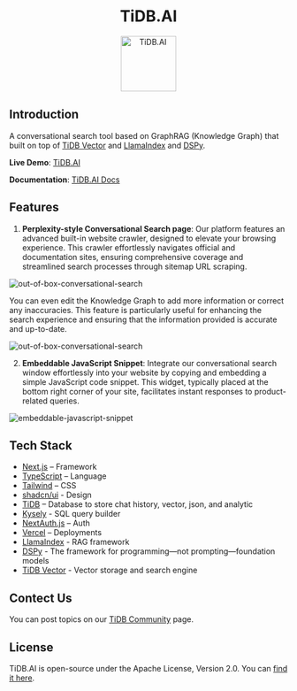 <div align="center">
<h1>TiDB.AI</h1>
  <a href='https://tidb.cloud/?utm_source=github&utm_medium=tidb.ai'>
    <img src="https://raw.githubusercontent.com/pingcap/tidb.ai/main/frontend/app/public/nextra/icon-dark.svg" alt="TiDB.AI" width =100 height=100></img>
  </a>
</div>

## Introduction
A conversational search tool based on GraphRAG (Knowledge Graph) that built on top of [TiDB Vector](https://tidb.cloud/ai) and [LlamaIndex](https://github.com/run-llama/llama_index) and [DSPy](https://github.com/stanfordnlp/dspy).

**Live Demo**: [TiDB.AI](https://tidb.cloud/?utm_source=github&utm_medium=tidb.ai)

**Documentation**: [TiDB.AI Docs](https://tidb.ai/docs/?utm_source=github&utm_medium=tidb.ai)

## Features
1. **Perplexity-style Conversational Search page**: Our platform features an advanced built-in website crawler, designed to elevate your browsing experience. This crawler effortlessly navigates official and documentation sites, ensuring comprehensive coverage and streamlined search processes through sitemap URL scraping.

![out-of-box-conversational-search](https://github.com/pingcap/tidb.ai/assets/1237528/9cc87d32-14ac-47c6-b664-efa7ec53e751 "Image Title")

You can even edit the Knowledge Graph to add more information or correct any inaccuracies. This feature is particularly useful for enhancing the search experience and ensuring that the information provided is accurate and up-to-date.

![out-of-box-conversational-search](https://github.com/pingcap/tidb.ai/assets/1237528/7bc57b34-99b7-4c4b-a098-9ad33dd0dfdc "Image Title")

2. **Embeddable JavaScript Snippet**: Integrate our conversational search window effortlessly into your website by copying and embedding a simple JavaScript code snippet. This widget, typically placed at the bottom right corner of your site, facilitates instant responses to product-related queries.

![embeddable-javascript-snippet](https://github.com/pingcap/tidb.ai/assets/1237528/5a445231-a27a-4ae6-8287-a4f8cf7b64d0 "Image Title")


## Tech Stack
- [Next.js](https://nextjs.org/) – Framework
- [TypeScript](https://www.typescriptlang.org/) – Language
- [Tailwind](https://tailwindcss.com/) – CSS
- [shadcn/ui](https://ui.shadcn.com/) - Design
- [TiDB](https://tidb.cloud/) – Database to store chat history, vector, json, and analytic
- [Kysely](https://kysely.dev/) - SQL query builder
- [NextAuth.js](https://next-auth.js.org/) – Auth
- [Vercel](https://vercel.com/) – Deployments
- [LlamaIndex](https://www.llamaindex.ai/) - RAG framework
- [DSPy](https://github.com/stanfordnlp/dspy) - The framework for programming—not prompting—foundation models
- [TiDB Vector](https://tidb.cloud/ai) - Vector storage and search engine

## Contect Us
You can post topics on our [TiDB Community](https://ask.pingcap.com/) page.

## License
TiDB.AI is open-source under the Apache License, Version 2.0. You can [find it here](/LICENSE.txt).
